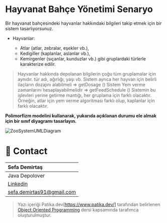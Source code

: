 # Hayvanat Bahçe Yönetimi Senaryo

Bir hayvanat bahçesindeki hayvanlar hakkındaki bilgileri takip etmek için bir sistem tasarlıyorsunuz.

- Hayvanlar:

  - Atlar (atlar, zebralar, eşekler vb.),
  - Kedigiller (kaplanlar, aslanlar vb.),
  - Kemirgenler (sıçanlar, kunduzlar vb.) gibi gruplardaki türlerle karakterize edilir.
>Hayvanlar hakkında depolanan bilgilerin çoğu tüm gruplamalar için aynıdır.
>tür adı, ağırlığı, yaşı vb.
>Sistem ayrıca her hayvan için belirli ilaçların dozajını alabilmeli => getDosage ()
>Sistem Yem verme zamanlarını hesaplayabilmelidir => getFeedSchedule ()
>Sistemin bu işlevleri yerine getirme mantığı, her gruplama için farklı olacaktır. Örneğin, atlar için yem verme algoritması farklı olup, kaplanlar için farklı olacaktır.

**Polimorfizm modelini kullanarak, yukarıda açıklanan durumu ele almak için bir sınıf diyagramı tasarlayın.**

  ![ZooSystemUMLDiagram](https://user-images.githubusercontent.com/39422788/225815286-9af037d0-b0de-45d3-8280-0de921125f81.png)

# :e-mail: Contact
|Sefa Demirtaş|
|:-------------|
|Java Depolover|
|[Linkedin](linkedin.com/in/sefa-demirtaş-86b473230)|
|sefa.demirtas91@gmail.com|

> Yazı içeriği Patika.dev[https://www.patika.dev/] tarafından belirlenen [Object Oriented Programming](https://app.patika.dev/courses/oop/odev-zoo) dersi kapsamında tarafımca oluşturulmuştur.
